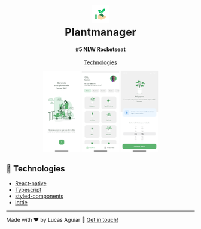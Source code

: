 <h1 align="center">
  <img src='./assets/favicon.png' alt="Logo elements">
  <br />
 Plantmanager
</h1>

<h4 align="center">#5 NLW Rocketseat</h4>

<p align="center">
  <a href="#rocket-technologies">Technologies</a>
</p>

<p align="center">
  <img src="src/assets/image0.png" width="100" />
  <img src="src/assets/image1.png" width="100" /> 
  <img src="src/assets/image2.png" width="100" />
</p>


## :rocket: Technologies

- [React-native](https://reactnative.dev/)
- [Typescript](https://www.typescriptlang.org)
- [styled-components](https://www.styled-components.com/)
- [lottie](https://github.com/lottie-react-native/lottie-react-native)

---

Made with ♥ by Lucas Aguiar :wave: [Get in touch!](https://www.linkedin.com/in/lucasaguiiar)
